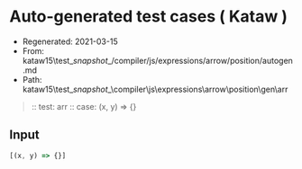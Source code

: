 # Auto-generated test cases ( Kataw )
- Regenerated: 2021-03-15
- From: kataw15\test\__snapshot__/compiler/js/expressions/arrow/position/autogen.md
- Path: kataw15\test\__snapshot__\compiler\js\expressions\arrow\position\gen\arr
> :: test: arr
> :: case: (x, y) => {}
## Input

`````js
[(x, y) => {}]
`````
